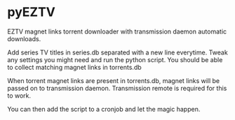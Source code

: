 # pyEZTV
EZTV magnet links torrent downloader with transmission daemon automatic downloads.

Add series TV titles in series.db separated with a new line everytime.
Tweak any settings you might need and run the python script.
You should be able to collect matching magnet links in torrents.db

When torrent magnet links are present in torrents.db, magnet links will be passed on to transmission daemon.
Transmission remote is required for this to work.

You can then add the script to a cronjob and let the magic happen.
